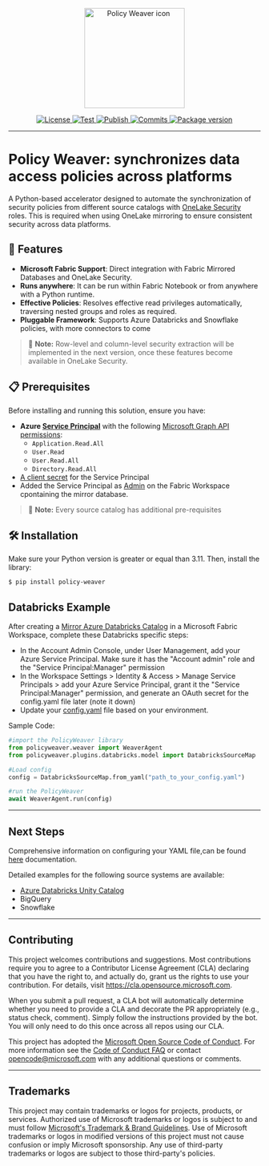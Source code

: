   <p align="center">
  <img src="./policyweaver.png" alt="Policy Weaver icon" width="200"/>
</p>

</p>
<p align="center">
<a href="https://badgen.net/github/license/microsoft/Policy-Weaver" target="_blank">
    <img src="https://badgen.net/github/license/microsoft/Policy-Weaver" alt="License">
</a>
<a href="https://badgen.net/github/releases/microsoft/Policy-Weaver" target="_blank">
    <img src="https://badgen.net/github/releases/microsoft/Policy-Weaver" alt="Test">
</a>
<a href="https://badgen.net/github/contributors/microsoft/Policy-Weaver" target="_blank">
    <img src="https://badgen.net/github/contributors/microsoft/Policy-Weaver" alt="Publish">
</a>
<a href="https://badgen.net/github/commits/microsoft/Policy-Weaver" target="_blank">
    <img src="https://badgen.net/github/commits/microsoft/Policy-Weaver" alt="Commits">
</a>
<a href="https://badgen.net/pypi/v/Policy-Weaver" target="_blank">
    <img src="https://badgen.net/pypi/v/Policy-Weaver" alt="Package version">
</a>
</p>

---

# Policy Weaver: synchronizes data access policies across platforms

A Python-based accelerator designed to automate the synchronization of security policies from different source catalogs with [OneLake Security](https://learn.microsoft.com/en-us/fabric/onelake/security/get-started-data-access-roles) roles. This is required when using OneLake mirroring to ensure consistent security across data platforms.


## 🚀 Features
- **Microsoft Fabric Support**: Direct integration with Fabric Mirrored Databases and OneLake Security.
- **Runs anywhere**: It can be run within Fabric Notebook or from anywhere with a Python runtime.
- **Effective Policies**: Resolves effective read privileges automatically, traversing nested groups and roles as required.
- **Pluggable Framework**: Supports Azure Databricks and Snowflake policies, with more connectors to come

> 📌 **Note:** Row-level and column-level security extraction will be implemented in the next version, once these features become available in OneLake Security.

## 📋 Prerequisites
Before installing and running this solution, ensure you have:
- **Azure [Service Principal](https://learn.microsoft.com/en-us/entra/identity-platform/howto-create-service-principal-portal)** with the following [Microsoft Graph API permissions](https://learn.microsoft.com/en-us/graph/permissions-reference):
  - `Application.Read.All`
  - `User.Read`
  - `User.Read.All`
  - `Directory.Read.All`
- [A client secret](https://learn.microsoft.com/en-us/entra/identity-platform/howto-create-service-principal-portal#option-3-create-a-new-client-secret) for the Service Principal
- Added the Service Principal as [Admin](https://learn.microsoft.com/en-us/fabric/fundamentals/give-access-workspaces) on the Fabric Workspace cpontaining the mirror database.

> 📌 **Note:** Every source catalog has additional pre-requisites

## 🛠️ Installation
Make sure your Python version is greater or equal than 3.11. Then, install the library:
```bash
$ pip install policy-weaver
```


## Databricks Example

After creating a [Mirror Azure Databricks Catalog](https://learn.microsoft.com/en-us/fabric/mirroring/azure-databricks-tutorial) in a Microsoft Fabric Workspace, complete these Databricks specific steps:
- In the Account Admin Console, under User Management, add your Azure Service Principal. Make sure it has the "Account admin" role and the "Service Principal:Manager" permission
- In the Workspace Settings > Identity & Access > Manage Service Principals > add your Azure Service Principal, grant it the "Service Principal:Manager" permission, and generate an OAuth secret for the config.yaml file later (note it down)
- Update your [config.yaml](./config.yaml) file based on your environment. 

Sample Code:   
```python
#import the PolicyWeaver library
from policyweaver.weaver import WeaverAgent
from policyweaver.plugins.databricks.model import DatabricksSourceMap

#Load config
config = DatabricksSourceMap.from_yaml("path_to_your_config.yaml")

#run the PolicyWeaver
await WeaverAgent.run(config)
```

---

## Next Steps

Comprehensive information on configuring your YAML file,can be found [here](getting_started/0_prerequisites.md) documentation.

Detailed examples for the following source systems are available:
- [Azure Databricks Unity Catalog](getting_started/0_prerequisites.md)
- BigQuery
- Snowflake

---
## Contributing

This project welcomes contributions and suggestions.  Most contributions require you to agree to a
Contributor License Agreement (CLA) declaring that you have the right to, and actually do, grant us
the rights to use your contribution. For details, visit https://cla.opensource.microsoft.com.

When you submit a pull request, a CLA bot will automatically determine whether you need to provide
a CLA and decorate the PR appropriately (e.g., status check, comment). Simply follow the instructions
provided by the bot. You will only need to do this once across all repos using our CLA.

This project has adopted the [Microsoft Open Source Code of Conduct](https://opensource.microsoft.com/codeofconduct/).
For more information see the [Code of Conduct FAQ](https://opensource.microsoft.com/codeofconduct/faq/) or
contact [opencode@microsoft.com](mailto:opencode@microsoft.com) with any additional questions or comments.

----
## Trademarks

This project may contain trademarks or logos for projects, products, or services. Authorized use of Microsoft 
trademarks or logos is subject to and must follow 
[Microsoft's Trademark & Brand Guidelines](https://www.microsoft.com/en-us/legal/intellectualproperty/trademarks/usage/general).
Use of Microsoft trademarks or logos in modified versions of this project must not cause confusion or imply Microsoft sponsorship.
Any use of third-party trademarks or logos are subject to those third-party's policies.
